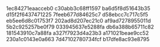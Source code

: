 1ec84271eaacceb0
c30abb3c68ff1597
ba6d5f8d51643b35
d15f2f6437471225
7feeb677d84625c7
d58ebcc7c717c5f5
eb5ee6d8c01753f7
202ad8d207ec21c0
af9ad7278955011d
5b2c925257be0f79
033945637e5288fa
db6a388b65711c82
181543910c7a88fa
a327f7923d4a23b3
a171021beae9cc52
230a1c0143e0a663
7d47102780734fcf
b17dfe8ac93e8795
